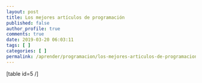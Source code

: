 ```yaml
---
layout: post
title: Los mejores artículos de programación
published: false
author_profile: true
comments: true
date: 2019-03-20 06:03:11
tags: [ ]
categories: [ ]
permalink: /aprender/programacion/los-mejores-articulos-de-programacion
---
```

[table id=5 /]